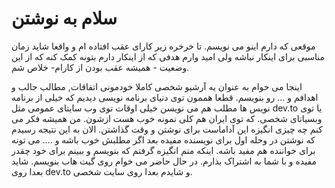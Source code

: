 # سلام به نوشتن

موقعی که دارم اینو می نویسم. تا خرخره زیر کارای عقب افتاده ام و واقعا شاید زمان مناسبی برای اینکار نباشه ولی امید وارم هدفی که از اینکار دارم بتونه کمک کنه که از این وضعیت - همیشه عقب بودن از کارام- خلاص شم.

اینجا می خوام به عنوان یه آرشیو شخصی کاملا خودمونی اتفاقات, مطالب جالب و اهدافم و ... رو بنویسم.
قطعا هممون توی دنیای برنامه نویسی دیدیم که خیلی از برنامه نویس ها مطلب هم می نویسن خیلی اوقات توی وب سایتای عمومی مثل dev.to ‌یا توی وبسیاتای شخصی. که توی ایران هم کلی نمونه خوب هست ازشون. من همیشه فکر می کنم چه چیزی انگیزه این آداماست برای نوشتن و وقت گذاشتن. الان به این نتیجه رسیدم که نوشتن در وحله اول برای نویسنده مفیده بعد اگر مطلبش خوب باشه و .... می تونه برای خواننده هم مفید باشه.
اینکه منم انگیزه گرفتم که بنویسم و ببینم برای خود چقدر مفیده و با شما به اشتراک بذارم.
در حال حاضر می خوام روی گیت هاب بنویسم. شاید بعدا روی dev.to و شایدم بعدا روی سایت شخصی.
